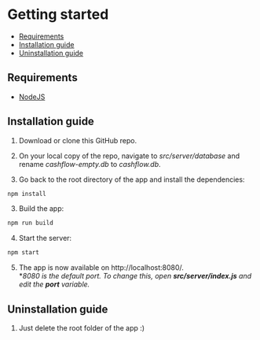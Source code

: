 # Getting started
- [Requirements](#requirements)
- [Installation guide](#installation-guide)
- [Uninstallation guide](#uninstallation-guide)


## Requirements
- [NodeJS](https://nodejs.org/en/)


## Installation guide
1. Download or clone this GitHub repo.

2. On your local copy of the repo, navigate to *src/server/database* and rename 
*cashflow-empty.db* to *cashflow.db*.

2. Go back to the root directory of the app and install the dependencies: 
```bash
npm install
```

3. Build the app:
```bash
npm run build
```

4. Start the server:
```bash
npm start
```

5. The app is now available on http://localhost:8080/.   
*_8080 is the default port._ 
_To change this, open **src/server/index.js** and edit the **port** variable._


## Uninstallation guide
1. Just delete the root folder of the app :)
